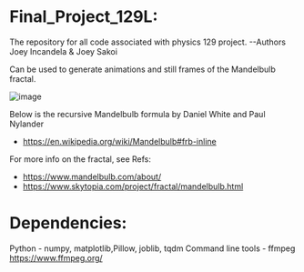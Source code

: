 # Final_Project_129L:
The repository for all code associated with physics 129 project.  --Authors Joey Incandela &amp; Joey Sakoi

Can be used to generate animations and still frames of the Mandelbulb fractal.

![image](https://github.com/JTomI/Mandelbulb_Animation/blob/master/frames/frame10.png?raw=true)


Below is the recursive Mandelbulb formula by Daniel White and Paul Nylander
- https://en.wikipedia.org/wiki/Mandelbulb#frb-inline

For more info on the fractal, see Refs: 
- https://www.mandelbulb.com/about/
- https://www.skytopia.com/project/fractal/mandelbulb.html

# Dependencies: 
Python - numpy, matplotlib,Pillow, joblib, tqdm
Command line tools - ffmpeg https://www.ffmpeg.org/
